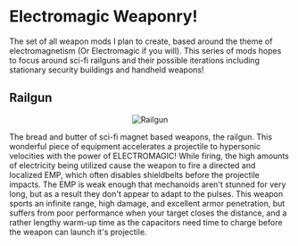 # Electromagic Weaponry!
The set of all weapon mods I plan to create, based around the theme of electromagnetism (Or Electromagic if you will). This series of mods hopes to focus around sci-fi railguns and their possible iterations including stationary security buildings and handheld weapons!
## Railgun

<p align="center">
  <img src="https://github.com/Negitive545/Electromagic-Weaponry---Railgun/assets/53758767/9e738cc3-cb47-438c-a126-6cad4ffe6ab2", alt="Railgun">
</p>


The bread and butter of sci-fi magnet based weapons, the railgun. This wonderful piece of equipment accelerates a projectile to hypersonic velocities with the power of ELECTROMAGIC! While firing, the high amounts of electricity being utilized cause the weapon to fire a directed and localized EMP, which often disables shieldbelts before the projectile impacts. The EMP is weak enough that mechanoids aren't stunned for very long, but as a result they don't appear to adapt to the pulses.
This weapon sports an infinite range, high damage, and excellent armor penetration, but suffers from poor performance when your target closes the distance, and a rather lengthy warm-up time as the capacitors need time to charge before the weapon can launch it's projectile.
